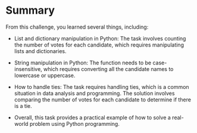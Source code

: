# Summary

From this challenge, you learned several things, including:

- List and dictionary manipulation in Python: The task involves counting the number of votes for each candidate, which requires manipulating lists and dictionaries.

- String manipulation in Python: The function needs to be case-insensitive, which requires converting all the candidate names to lowercase or uppercase.

- How to handle ties: The task requires handling ties, which is a common situation in data analysis and programming. The solution involves comparing the number of votes for each candidate to determine if there is a tie.

- Overall, this task provides a practical example of how to solve a real-world problem using Python programming.
